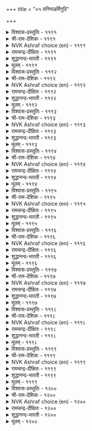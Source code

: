 +++
title = "०५ तनिप्पडर्मिगुदि"

+++


<details><summary>विश्वास-प्रस्तुतिः - ११९१</summary>

ताम्वीऴ्वार् तम्वीऴप् पॆट्रवर् पॆट्रारे  
कामत्तुक् काऴिल् कनि।       ११९१
</details>

<details><summary>श्री-राम-देशिकः - ११९१</summary>

वृतः स्वेन प्रियः स्वां च कामयेद्याद् प्रिया ।  
बीजावापं विना लब्धफला स्याल्लक्ष्यजीविते ॥ ११९१॥
</details>

<details><summary>NVK Ashraf choice (en) - ११९१</summary>

११९१
Only those blessed with the love of being loved
Are blessed with the seedless fruit of love. *
(J. Narayanaswamy), (K.R. Srinivasa Iyengar)
</details>

<details><summary>रामचन्द्र-दीक्षितः - ११९१</summary>

1191 tāmvīḻvār tamvīḻap peṟṟavar peṟṟārē  
kāmattuk kāḻil kaṉi.

1191\. Only those women taste all the juice of the seedless fruit of love, whose love is returned by their lovers.  
</details>

<details><summary>शुद्धानन्द-भारती - ११९१</summary>

1\. தாம்விழ்வார் தம்வீழப் பெற்றவர் பெற்றாரே  
காமத்துக் காழில் கனி.  
Stoneless fruit of love they have  
Who are beloved by those they love.        1191  
</details>

<details><summary>मूलम् - ११९१</summary>

ताम्वीऴ्वार् तम्वीऴप् पॆट्रवर् पॆट्रारे  
कामत्तुक् काऴिल् कनि।       ११९१
</details>

<details><summary>विश्वास-प्रस्तुतिः - ११९२</summary>

वाऴ्वार्क्कु वानम् पयन्दट्राल् वीऴ्वार्क्कु  
वीऴ्वार् अळिक्कुम् अळि।       ११९२
</details>

<details><summary>श्री-राम-देशिकः - ११९२</summary>

स्वानुरक्तासु नारीषु नायकैः प्रेमदर्शनम् ।  
जन्तूनां विषये मेघकृतवृष्टिसमं भवेत् ॥ ११९२॥
</details>

<details><summary>NVK Ashraf choice (en) - ११९२</summary>

११९२
Like the heavenly showers to living men
Is the blessing of grace by lovers to their beloved. *
(G.U. Pope)
</details>

<details><summary>रामचन्द्र-दीक्षितः - ११९२</summary>

1192 vāḻvārkku vāṉam payantaṟṟāl vīḻvārkku  
vīḻvār aḷikkum aḷi.

1192\. Welcome as the rain to the tillers of the earth is the grace of the lover to his loved one.  
</details>

<details><summary>शुद्धानन्द-भारती - ११९२</summary>

2\. வாழ்வார்க்கு வானம் பயந்தற்றால் வீழ்வார்க்கு  
வீழ்வார் அளிக்கும் அளி.  
The lover - and -beloved's self-givings  
Are like rains to living beings.        1192  
</details>

<details><summary>मूलम् - ११९२</summary>

वाऴ्वार्क्कु वानम् पयन्दट्राल् वीऴ्वार्क्कु  
वीऴ्वार् अळिक्कुम् अळि।       ११९२
</details>

<details><summary>विश्वास-प्रस्तुतिः - ११९३</summary>

वीऴुनर् वीऴप् पडुवार्क्कु अमैयुमे  
वाऴुनम् ऎन्नुम् सॆरुक्कु।       ११९३
</details>

<details><summary>श्री-राम-देशिकः - ११९३</summary>

नायकासक्तनारीणां खेदे विश्लेषमूलके ।  
जातेऽपि सङ्गमो भूयादिति गर्वयुतास्तु ताः ॥ ११९३॥
</details>

<details><summary>NVK Ashraf choice (en) - ११९३</summary>

११९३
They alone can have the pride of living together
Who are loved by their beloved. *
(V.V.S. Aiyar)
</details>

<details><summary>रामचन्द्र-दीक्षितः - ११९३</summary>

1193 vīḻunar vīḻap paṭuvārkku amaiyumē  
vāḻunam eṉṉum cerukku.

1193\. Justly may those women feel proud of their life who are endowed with lovers who requite their love in all its fullness.  
</details>

<details><summary>शुद्धानन्द-भारती - ११९३</summary>

3\. வீழுநர் வீழப் படுவார்க்கு அமையுமே  
வாழுநம் என்னும் செருக்கு.  
The pride of living is for those  
Whose love is returned by love so close.        1193  
</details>

<details><summary>मूलम् - ११९३</summary>

वीऴुनर् वीऴप् पडुवार्क्कु अमैयुमे  
वाऴुनम् ऎन्नुम् सॆरुक्कु।       ११९३
</details>

<details><summary>विश्वास-प्रस्तुतिः - ११९४</summary>

वीऴप् पडुवार् कॆऴीइयिलर् ताम्वीऴ्वार्  
वीऴप् पडाअर् ऎनिन्।       ११९४
</details>

<details><summary>श्री-राम-देशिकः - ११९४</summary>

स्ववाञ्छितप्रियतमो यस्यां प्रीतिं न दर्शयेत् ।  
अन्येषां स्पृहणीयां च भाग्यहीनां हि तां विदुः ॥ ११९४॥
</details>

<details><summary>NVK Ashraf choice (en) - ११९४</summary>

११९४
Even if loved by others, they are luckless
Unless loved by those they love. *
(P.S. Sundaram)
</details>

<details><summary>रामचन्द्र-दीक्षितः - ११९४</summary>

1194 vīḻap paṭuvār keḻīiyilar tāmvīḻvār  
vīḻap paṭāar eṉiṉ.

1194\. Those whose love is not returned by their sweet ones are unlucky beyond measure. Of what avail to them is the esteem of others?  
</details>

<details><summary>शुद्धानन्द-भारती - ११९४</summary>

4\. வீழப் படுவார் கெழீஇயிலர் தாம்வீழ்வார்  
வீழப் படாஅர் எனின்.  
Whose love is void of love in turn  
Are luckless with all esteems they earn.        1194  
</details>

<details><summary>मूलम् - ११९४</summary>

वीऴप् पडुवार् कॆऴीइयिलर् ताम्वीऴ्वार्  
वीऴप् पडाअर् ऎनिन्।       ११९४
</details>

<details><summary>विश्वास-प्रस्तुतिः - ११९५</summary>

नाम्गादल् कॊण्डार् नमक्कॆवन् सॆय्बवो  
ताम्गादल् कॊळ्ळाक् कडै।       ११९५
</details>

<details><summary>श्री-राम-देशिकः - ११९५</summary>

अङ्गनाप्रीतिपात्रं यः कामुकः प्रेम तासु च ।  
न कुर्यच्चेत् तदा स्त्रीणां किं तैरस्ति प्रयोजनम् ॥ ११९५॥
</details>

<details><summary>NVK Ashraf choice (en) - ११९५</summary>

११९५
What more can I expect of my lord
If he does not love me as much as I love him?
(K. Krishnaswamy & Vijaya Ramkumar)
</details>

<details><summary>रामचन्द्र-दीक्षितः - ११९५</summary>

1195 nāmkātal koṇṭār namakkevaṉ ceypavō  
tāmkātal koḷḷāk kaṭai.

1195\. When he does not return my love, what favour can I expect of him?  
</details>

<details><summary>शुद्धानन्द-भारती - ११९५</summary>

5\. நாம்காதல் கொண்டார் நமக்கெவன் செய்பவோ  
தாம்காதல் கொள்ளாக் கடை.  
What can our lover do us now  
If he does not requite our love?        1195  
</details>

<details><summary>मूलम् - ११९५</summary>

नाम्गादल् कॊण्डार् नमक्कॆवन् सॆय्बवो  
ताम्गादल् कॊळ्ळाक् कडै।       ११९५
</details>

<details><summary>विश्वास-प्रस्तुतिः - ११९६</summary>

ऒरुदलैयान् इन्नादु कामम्गाप् पोल  
इरुदलै यानुम् इनिदु।       ११९६
</details>

<details><summary>श्री-राम-देशिकः - ११९६</summary>

एकपक्षानुरागास्तु जनयेद्यसनं महत् ।  
कामस्तुलाभारसमो द्विपक्षस्थः सुखप्रदः ॥ ११९६॥
</details>

<details><summary>NVK Ashraf choice (en) - ११९६</summary>

११९६
One-sided love pains like lopsided kavadi.
It is sweet only when shared by both sides.
(N.V.K. Ashraf)
</details>

<details><summary>रामचन्द्र-दीक्षितः - ११९६</summary>

1196 orutalaiyāṉ iṉṉātu kāmamkāp pōla  
irutalai yāṉum iṉitu.

1196\. Bitter is unrequited love; sweet it is if returned in equal measure like the well-poised even scales.  
</details>

<details><summary>शुद्धानन्द-भारती - ११९६</summary>

6\. ஒருதலையான் இன்னாது காமம்காப் போல  
இருதலை யானும் இனிது.  
One sided pains; love in both souls  
Poises well like shoulder poles.        1196  
</details>

<details><summary>मूलम् - ११९६</summary>

ऒरुदलैयान् इन्नादु कामम्गाप् पोल  
इरुदलै यानुम् इनिदु।       ११९६
</details>

<details><summary>विश्वास-प्रस्तुतिः - ११९७</summary>

परुवरलुम् पैदलुम् काणान्गॊल् कामन्  
ऒरुवर्गण् निण्ड्रॊऴुगु वान्।       ११९७
</details>

<details><summary>श्री-राम-देशिकः - ११९७</summary>

रक्तकामुकयोर्मध्ये वसन्नेकत्र केवलम् ।  
मदीयदुःखवैवर्ण्ये जानीयान्मदनः कथम् ॥ ११९७॥
</details>

<details><summary>NVK Ashraf choice (en) - ११९७</summary>

११९७
Can't the god of Love, lodged in me alone
Causing distress, see my pallor and pain? *
(P.S. Sundaram)
</details>

<details><summary>रामचन्द्र-दीक्षितः - ११९७</summary>

1197 paruvaralum paitalum kāṇāṉkol kāmaṉ  
oruvarkaṇ niṉṟoḻuku vāṉ.

1197\. Cannot the god of love, who pays his attention to me alone, behold all my anguish and sorrow?  
</details>

<details><summary>शुद्धानन्द-भारती - ११९७</summary>

7\. பருவரலும் பைதலும் காணான்கொல் காமன்  
ஒருவர்கண் நின்றொழுகு வான்.  
This cupid aims at me alone;  
Knows he not my pallor and pain?        1197  
</details>

<details><summary>मूलम् - ११९७</summary>

परुवरलुम् पैदलुम् काणान्गॊल् कामन्  
ऒरुवर्गण् निण्ड्रॊऴुगु वान्।       ११९७
</details>

<details><summary>विश्वास-प्रस्तुतिः - ११९८</summary>

वीऴ्वारिन् इन्सॊल् पॆऱाअदु उलगत्तु  
वाऴ्वारिन् वन्गणार् इल्।       ११९८
</details>

<details><summary>श्री-राम-देशिकः - ११९८</summary>

स्वानुरक्तप्रियेणोक्तमश्रुत्वा मधुरं वचः ।  
वियुज्य भुवि जीवन्त्यो भवन्ति क्लेशभाजनम् ॥ ११९८॥
</details>

<details><summary>NVK Ashraf choice (en) - ११९८</summary>

११९८
Hard is the heart that can survive this world
Without a word of love from the beloved. *
(P.S. Sundaram)
</details>

<details><summary>रामचन्द्र-दीक्षितः - ११९८</summary>

1198 vīḻvāriṉ iṉcol peṟāatu ulakattu  
vāḻvāriṉ vaṉkaṇār il.

1198\. Breathes there a more cruel soul on this earth than the one who lives on without the encouraging words of the loved one?  
</details>

<details><summary>शुद्धानन्द-भारती - ११९८</summary>

8\. வீழ்வாரின் இன்சொல் பெறாஅது உலகத்து  
வாழ்வாரின் வன்கணார் இல்.  
None is so firm as she who loves  
Without kind words from whom she dotes.        1198  
</details>

<details><summary>मूलम् - ११९८</summary>

वीऴ्वारिन् इन्सॊल् पॆऱाअदु उलगत्तु  
वाऴ्वारिन् वन्गणार् इल्।       ११९८
</details>

<details><summary>विश्वास-प्रस्तुतिः - ११९९</summary>

नसैइयार् नल्गार् ऎनिनुम् अवर्माट्टु  
इसैयुम् इनिय सॆविक्कु।       ११९९
</details>

<details><summary>श्री-राम-देशिकः - ११९९</summary>

वाञ्छितः कामुकः प्रीतिं मयि नैव करोतु वा ।  
तत्कीर्तिश्रवणं नूनं श्रवणानन्दं मम ॥ ११९९॥
</details>

<details><summary>NVK Ashraf choice (en) - ११९९</summary>

११९९
Though my beloved bestows nothing,
Still any news about him is sweet to my ears. *
(W.H. Drew and J. Lazarus)
</details>

<details><summary>रामचन्द्र-दीक्षितः - ११९९</summary>

1199 nacaiiyār nalkār eṉiṉum avarmāṭṭu  
icaiyum iṉiya cevikku.

1199\. Though the loved one favours me not, delightful indeed is stray news of him that reaches my ears.  
</details>

<details><summary>शुद्धानन्द-भारती - ११९९</summary>

9\. நசைஇயார் நல்கார் எனினும் அவர்மாட்டு  
இசையும் இனிய செவிக்கு.  
The lover accords not my desires  
And yet his words sweeten my ears.        1199  
</details>

<details><summary>मूलम् - ११९९</summary>

नसैइयार् नल्गार् ऎनिनुम् अवर्माट्टु  
इसैयुम् इनिय सॆविक्कु।       ११९९
</details>

<details><summary>विश्वास-प्रस्तुतिः - १२००</summary>

उऱाअर्क्कु उऱुनोय् उरैप्पाय् कडलैच्  
चॆऱाअअय् वाऴिय नॆञ्जु।       १२००
</details>

<details><summary>श्री-राम-देशिकः - १२००</summary>

प्रेमहीने तु पुरुषे हे चित्त! वदसि व्यथाम् ।  
न तेन तव लाभोऽस्ति जलघेर्गोपनं यथा ॥ १२००॥
</details>

<details><summary>NVK Ashraf choice (en) - १२००</summary>

१२००
O heart, why pour your concerns to the unconcerned?
As well dump into the sea! *
(K.R. Srinivasa Iyengar), (N.V.K. Ashraf)
</details>

<details><summary>रामचन्द्र-दीक्षितः - १२००</summary>

1200 uṟāarkku uṟunōy uraippāy kaṭalaic  
ceṟāaay vāḻiya neñcu.

1200\. Oh my heart! try to tell gnawing cares to your unresponsive lover; you may as well strive to dry up the surging sea.  
</details>

<details><summary>शुद्धानन्द-भारती - १२००</summary>

10\. உறாஅர்க்கு உறுநோய் உரைப்பாய் கடலைச்  
செறாஅஅய் வாழிய நெஞ்சு.  
You tell your grief to listless he  
Bless my heart! rather fill up sea!        1200  
</details>

<details><summary>मूलम् - १२००</summary>

उऱाअर्क्कु उऱुनोय् उरैप्पाय् कडलैच्  
चॆऱाअअय् वाऴिय नॆञ्जु।       १२००
</details>
